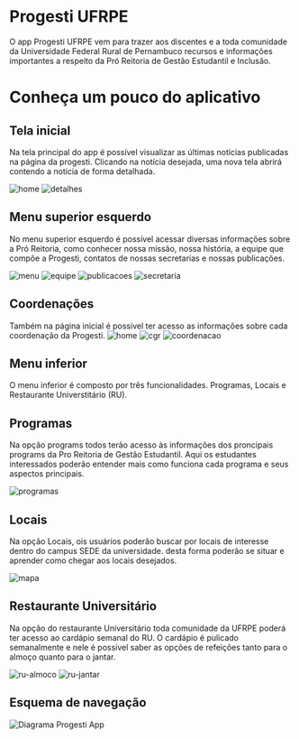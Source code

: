 # Progesti UFRPE

O app Progesti UFRPE vem para trazer aos discentes e a toda comunidade da Universidade Federal Rural de Pernambuco recursos  e informações importantes a respeito da Pró Reitoria de Gestão Estudantil e Inclusão.

# Conheça um pouco do aplicativo

## Tela inicial

Na tela principal do app é possível visualizar as últimas notícias publicadas na página da progesti. Clicando na notícia desejada, uma nova tela abrirá contendo a notícia de forma detalhada.

![home](https://user-images.githubusercontent.com/40172654/95687953-14d34480-0bdd-11eb-8369-d07f5e9ee57e.png)
![detalhes](https://user-images.githubusercontent.com/40172654/95687950-143aae00-0bdd-11eb-83a6-4c700cc03526.png)

## Menu superior esquerdo

No menu superior esquerdo é possível acessar diversas informações sobre a Pró Reitoria, como conhecer nossa missão, nossa história, a equipe que compõe a Progesti, contatos de nossas secretarias e nossas publicações.

![menu](https://user-images.githubusercontent.com/40172654/95687956-156bdb00-0bdd-11eb-878e-5f8ec92bf840.png)
![equipe](https://user-images.githubusercontent.com/40172654/95687952-14d34480-0bdd-11eb-8a09-78e98daf72fb.png)
![publicacoes](https://user-images.githubusercontent.com/40172654/95687959-16047180-0bdd-11eb-810a-a4ffe950dbe9.png)
![secretaria](https://user-images.githubusercontent.com/40172654/95687963-169d0800-0bdd-11eb-8179-7128f00b33d8.png)

## Coordenações

Também na página inicial é possivel ter acesso as informações sobre cada coordenação da Progesti.
![home](https://user-images.githubusercontent.com/40172654/95687953-14d34480-0bdd-11eb-8369-d07f5e9ee57e.png)
![cgr](https://user-images.githubusercontent.com/40172654/95687946-11d85400-0bdd-11eb-8190-94f98fffda71.png)
![coordenacao](https://user-images.githubusercontent.com/40172654/95687948-13098100-0bdd-11eb-89db-272d798997eb.png)

## Menu inferior

O menu inferior é composto por três funcionalidades. Programas, Locais e Restaurante Universtitário (RU).

## Programas

Na opção programs todos terão acesso às informações dos proncipais programs da Pro Reitoria de Gestão Estudantil. Aqui os estudantes interessados poderão entender mais como funciona cada programa e seus aspectos principais.

![programas](https://user-images.githubusercontent.com/40172654/95687958-16047180-0bdd-11eb-9ab9-4acc8ec31528.png)

## Locais
Na opção Locais, ois usuários poderão buscar por locais de interesse dentro do campus SEDE da universidade. desta forma poderão se situar e aprender como chegar aos locais desejados.

![mapa](https://user-images.githubusercontent.com/40172654/95687954-156bdb00-0bdd-11eb-8829-830cac9e3b21.png)

## Restaurante Universitário
Na opção do restaurante Universitário toda comunidade da UFRPE poderá ter acesso ao cardápio semanal do RU. O cardápio é pulicado semanalmente e nele é possível saber as opções de refeições tanto para o almoço quanto para o jantar.

![ru-almoco](https://user-images.githubusercontent.com/40172654/95687960-169d0800-0bdd-11eb-83dc-a67d31e93a57.png)
![ru-jantar](https://user-images.githubusercontent.com/40172654/95687961-169d0800-0bdd-11eb-8005-c158f40116e6.png)

## Esquema de navegação
![Diagrama Progesti App](https://user-images.githubusercontent.com/40172654/95692919-a6ec4480-0bff-11eb-9de3-c7d462523865.png)


